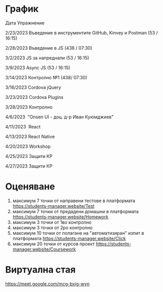 # График

Дата	Упражнение

2/23/2023	Въведение в инструментите GitHub, Kinvey и Postman (53 / 16:15)

2/28/2023	Въведение в JS (438 / 07:30)

3/2/2023	JS за напреднали (53 / 16:15)

3/9/2023	Async JS (53 / 16:15)

3/14/2023	Контролно №1 (438/ 07:30)

3/16/2023	Cordova jQuery

3/23/2023	Cordova Plugins

3/28/2023	Контролно

4/6/2023	 "Onsen UI - 
доц. д-р Иван Куюмджиев"

4/11/2023	 React

4/13/2023	React Native

4/20/2023	Workshop

4/25/2023	Защити КР

4/27/2023	Защити КР


# Оценяване            

1) максимум 7 точки от направени тестове в платформата https://students-manager.website/Test
2) максимум 7 точки от предадени домашни в платформата https://students-manager.website/Homework
3) максимум 3 точки от 1во контролно 
4) максимум 3 точки от 2ро контролно 
5) максимум 10 точки от полагане на "автоматизиран" изпит в платформата https://students-manager.website/Click 
6) максимум 20 точки от курсов проект https://students-manager.website/Coursework

# Виртуална стая

https://meet.google.com/mcg-bxig-wyn